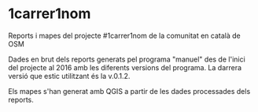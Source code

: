 # 1carrer1nom
Reports i mapes del projecte #1carrer1nom de la comunitat en català de OSM

Dades en brut dels reports generats pel programa "manuel" des de l'inici del projecte al 2016 amb les diferents versions del programa.
La darrera versió que estic utilitzant és la v.0.1.2.

Els mapes s'han generat amb QGIS a partir de les dades processades dels reports.

